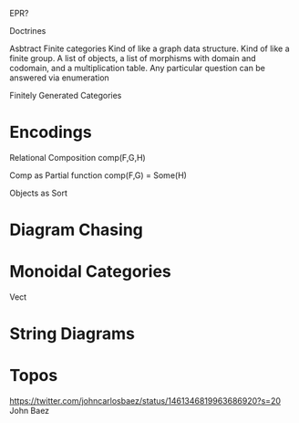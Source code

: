 EPR?


Doctrines

Asbtract Finite categories
Kind of like a graph data structure. 
Kind of like a finite group.
A list of objects, a list of morphisms with domain and codomain, and a multiplication table.
Any particular question can be answered via enumeration

Finitely Generated Categories


# Encodings
Relational Composition
comp(F,G,H)

Comp as Partial function
comp(F,G) = Some(H)

Objects as Sort

# Diagram Chasing


# Monoidal Categories
Vect



# String Diagrams


# Topos

https://twitter.com/johncarlosbaez/status/1461346819963686920?s=20 John Baez
